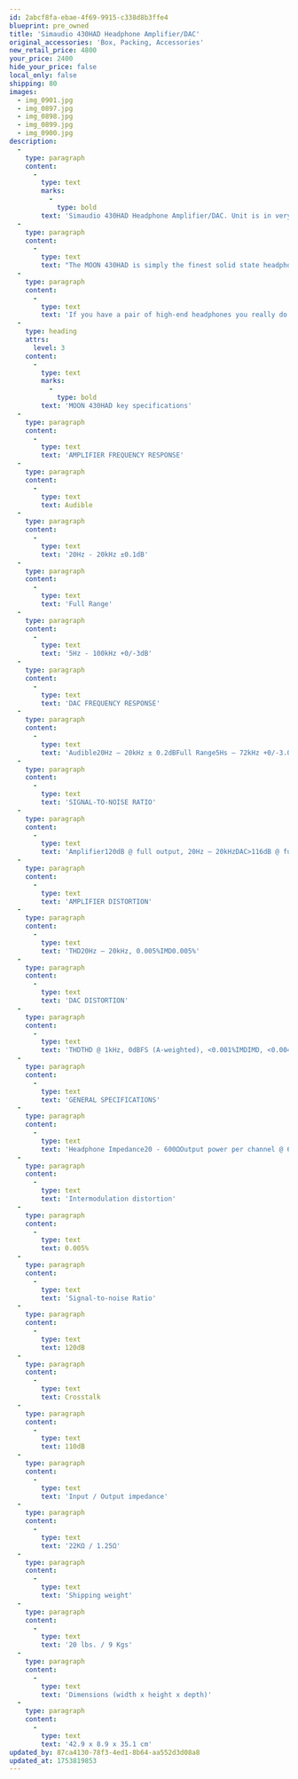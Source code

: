 ```yaml
---
id: 2abcf8fa-ebae-4f69-9915-c338d8b3ffe4
blueprint: pre_owned
title: 'Simaudio 430HAD Headphone Amplifier/DAC'
original_accessories: 'Box, Packing, Accessories'
new_retail_price: 4800
your_price: 2400
hide_your_price: false
local_only: false
shipping: 80
images:
  - img_0901.jpg
  - img_0897.jpg
  - img_0898.jpg
  - img_0899.jpg
  - img_0900.jpg
description:
  -
    type: paragraph
    content:
      -
        type: text
        marks:
          -
            type: bold
        text: 'Simaudio 430HAD Headphone Amplifier/DAC. Unit is in very good physical and functional condition with original box, packing and accessories. Unit sold as new for $4,800.00'
  -
    type: paragraph
    content:
      -
        type: text
        text: "The MOON 430HAD is simply the finest solid state headphone amplifier I’ve encountered in my years of audiophile headphone enjoyment - its power, design, and features are second-to-none. Add the fact that it’s also a first-rate DAC and preamplifier, and you have yourself one of the most talented all-in-one devices on the market.\_"
  -
    type: paragraph
    content:
      -
        type: text
        text: 'If you have a pair of high-end headphones you really do owe it to yourself to spend some time listening to them on the MOON 430HAD - it will really show you exactly what they are capable of. If you’re planning on adding more headphones to your collection down the track and need a reference amplifier that will handle absolutely anything that you can conceivably throw at it, then you can stop looking, relax, and simply get on enjoying your favorite music to your heart’s content knowing that the MOON 430HAD is simply as good as it gets.'
  -
    type: heading
    attrs:
      level: 3
    content:
      -
        type: text
        marks:
          -
            type: bold
        text: 'MOON 430HAD key specifications'
  -
    type: paragraph
    content:
      -
        type: text
        text: 'AMPLIFIER FREQUENCY RESPONSE'
  -
    type: paragraph
    content:
      -
        type: text
        text: Audible
  -
    type: paragraph
    content:
      -
        type: text
        text: '20Hz - 20kHz ±0.1dB'
  -
    type: paragraph
    content:
      -
        type: text
        text: 'Full Range'
  -
    type: paragraph
    content:
      -
        type: text
        text: '5Hz - 100kHz +0/-3dB'
  -
    type: paragraph
    content:
      -
        type: text
        text: 'DAC FREQUENCY RESPONSE'
  -
    type: paragraph
    content:
      -
        type: text
        text: 'Audible20Hz – 20kHz ± 0.2dBFull Range5Hs – 72kHz +0/-3.0dB'
  -
    type: paragraph
    content:
      -
        type: text
        text: 'SIGNAL-TO-NOISE RATIO'
  -
    type: paragraph
    content:
      -
        type: text
        text: 'Amplifier120dB @ full output, 20Hz – 20kHzDAC>116dB @ full output'
  -
    type: paragraph
    content:
      -
        type: text
        text: 'AMPLIFIER DISTORTION'
  -
    type: paragraph
    content:
      -
        type: text
        text: 'THD20Hz – 20kHz, 0.005%IMD0.005%'
  -
    type: paragraph
    content:
      -
        type: text
        text: 'DAC DISTORTION'
  -
    type: paragraph
    content:
      -
        type: text
        text: 'THDTHD @ 1kHz, 0dBFS (A-weighted), <0.001%IMDIMD, <0.004%'
  -
    type: paragraph
    content:
      -
        type: text
        text: 'GENERAL SPECIFICATIONS'
  -
    type: paragraph
    content:
      -
        type: text
        text: 'Headphone Impedance20 - 600ΩOutput power per channel @ 600 / 300 / 50Ω667mW / 1.33W / 8W'
  -
    type: paragraph
    content:
      -
        type: text
        text: 'Intermodulation distortion'
  -
    type: paragraph
    content:
      -
        type: text
        text: 0.005%
  -
    type: paragraph
    content:
      -
        type: text
        text: 'Signal-to-noise Ratio'
  -
    type: paragraph
    content:
      -
        type: text
        text: 120dB
  -
    type: paragraph
    content:
      -
        type: text
        text: Crosstalk
  -
    type: paragraph
    content:
      -
        type: text
        text: 110dB
  -
    type: paragraph
    content:
      -
        type: text
        text: 'Input / Output impedance'
  -
    type: paragraph
    content:
      -
        type: text
        text: '22KΩ / 1.25Ω'
  -
    type: paragraph
    content:
      -
        type: text
        text: 'Shipping weight'
  -
    type: paragraph
    content:
      -
        type: text
        text: '20 lbs. / 9 Kgs'
  -
    type: paragraph
    content:
      -
        type: text
        text: 'Dimensions (width x height x depth)'
  -
    type: paragraph
    content:
      -
        type: text
        text: '42.9 x 8.9 x 35.1 cm'
updated_by: 87ca4130-78f3-4ed1-8b64-aa552d3d08a8
updated_at: 1753819853
---
```

